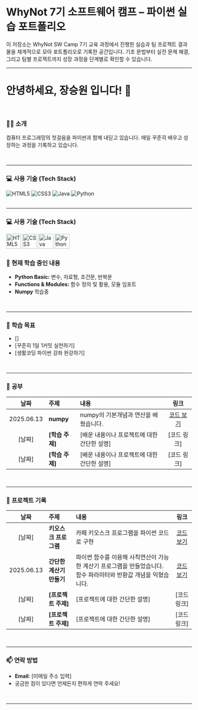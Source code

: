 # WhyNot 7기 소프트웨어 캠프 – 파이썬 실습 포트폴리오
이 저장소는 WhyNot SW Camp 7기 교육 과정에서 진행한 실습과 팀 프로젝트 결과물을 체계적으로 모아 포트폴리오로 기록한 공간입니다. 
기초 문법부터 실전 문제 해결, 그리고 팀별 프로젝트까지 성장 과정을 단계별로 확인할 수 있습니다.

---
# 안녕하세요, 장승원 입니다! 🌱

<br>

### 🙋‍♂️ **소개**
컴퓨터 프로그래밍의 첫걸음을 파이썬과 함께 내딛고 있습니다. 매일 꾸준히 배우고 성장하는 과정을 기록하고 있습니다.

<br>

---

### 💻 사용 기술 (Tech Stack)

<div align="left">
  <img src="https://img.shields.io/badge/HTML5-E34F26?style=for-the-badge&logo=html5&logoColor=white" alt="HTML5"/>
  <img src="https://img.shields.io/badge/CSS3-1572B6?style=for-the-badge&logo=css3&logoColor=white" alt="CSS3"/>
  <img src="https://img.shields.io/badge/Java-007396?style=for-the-badge&logo=openjdk&logoColor=white" alt="Java"/>
  <img src="https://img.shields.io/badge/Python-3776AB?style=for-the-badge&logo=python&logoColor=white" alt="Python"/>
</div>

<br>

---

### 💻 사용 기술 (Tech Stack)

<div align="left">
  <img src="https://cdn.jsdelivr.net/gh/devicons/devicon@latest/icons/html5/html5-original.svg" alt="HTML5" width="40" height="40"/>
  <img src="https://cdn.jsdelivr.net/gh/devicons/devicon@latest/icons/css3/css3-original.svg" alt="CSS3" width="40" height="40"/>
  <img src="https://cdn.jsdelivr.net/gh/devicons/devicon@latest/icons/java/java-original.svg" alt="Java" width="40" height="40"/>
  <img src="https://cdn.jsdelivr.net/gh/devicons/devicon@latest/icons/python/python-original.svg" alt="Python" width="40" height="40"/>
</div>

### 🐍 **현재 학습 중인 내용**
- **Python Basic:** 변수, 자료형, 조건문, 반복문
- **Functions & Modules:** 함수 정의 및 활용, 모듈 임포트
- **Numpy** 학습중

<br>

---

### 🎯 **학습 목표**
- []
- [꾸준히 1일 1커밋 실천하기]
- [생활코딩 파이썬 강좌 완강하기]

<br>

---

### 📖 **공부**
| 날짜 | 주제 | 내용 | 링크 |
| :---: | :--- | :--- | :---: |
| 2025.06.13 | **numpy** | numpy의 기본개념과 연산을 배웠습니다. | [코드 보기](./12_넘파이.ipynb) |
| [날짜] | **[학습 주제]** | [배운 내용이나 프로젝트에 대한 간단한 설명] | [코드 링크] |
| [날짜] | **[학습 주제]** | [배운 내용이나 프로젝트에 대한 간단한 설명] | [코드 링크] |

<br>

---

### 📂 **프로젝트 기록**
| 날짜 | 주제 | 내용 | 링크 |
| :---: | :--- | :--- | :---: |
| [날짜] | **키오스크 프로그램** | 카페 키오스크 프로그램을 파이썬 코드로 구현 | [코드 보기](./거미줄_함수_예외처리.ipynb) |
| 2025.06.13 | **간단한 계산기 만들기** | 파이썬 함수를 이용해 사칙연산이 가능한 계산기 프로그램을 만들었습니다. 함수 파라미터와 반환값 개념을 익혔습니다. | [코드 보기](./projects/simple_calculator.py) |
| [날짜] | **[프로젝트 주제]** | [프로젝트에 대한 간단한 설명] | [코드 링크] |
| [날짜] | **[프로젝트 주제]** | [프로젝트에 대한 간단한 설명] | [코드 링크] |

<br>

---

### 📫 **연락 방법**
- **Email**: [이메일 주소 입력]
- 궁금한 점이 있다면 언제든지 편하게 연락 주세요!

<br>

---
